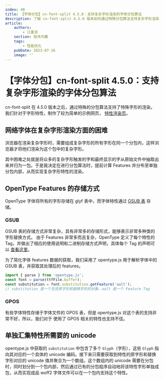 ```yaml
---
index: 40
title: 【字体分包】cn-font-split 4.5.0：支持复杂字形渲染的字体分包算法
description: 了解 cn-font-split 4.5.0 版本如何通过特殊分包算法支持复杂字形渲染。我们提供了简单的示例网页，详细介绍了网络字体在复杂字形渲染方面的困难、OpenType Features 的存储方式以及如何单独汇集特性所需的 Unicode。
article:
    authors:
        - 江夏尧
    section: 技术内幕
    tags:
        - 性能优化
    pubDate: 2023-07-16
    image: ''
---
```


# 【字体分包】cn-font-split 4.5.0：支持复杂字形渲染的字体分包算法

cn-font-split 在 4.5.0 版本之后，通过特殊的分包算法支持了特殊字形的渲染。我们针对于字形特性，制作了较为简单的示例网页，
[特性渲染页](/feature/test)。

## 网络字体在复杂字形渲染方面的困难

浏览器在渲染复杂字形时，需要组成复杂字形的所有字形在同一个分包内，这样浏览器才将他们渲染为这个包中的复杂字形。

其中困难之处就是将众多的复杂字形触发的字和最终显示的字从原始文件中抽取出来并归为一包。于是我决定在进行分包算法时，提前计算 Features 并分布至单独分包内部，从而实现复杂字形特性的渲染。

## OpenType Features 的存储方式

OpenType 字体将所有的字形存储在 glyf 表中，而字体特性通过 [GSUB 表](https://learn.microsoft.com/zh-cn/typography/opentype/spec/gsub) 存储。

### GSUB

GSUB 表的存储方式非常复杂，具有非常多的存储形式，能够表示非常多种类的字形替换方式。
由于 Features 非常多而且复杂，OpenType 定义了每个特性的 Tag，并做出了相应的使用说明和二进制存储方式声明，具体每个 Tag 的声明可以 [查看这里](https://learn.microsoft.com/zh-cn/typography/opentype/spec/featurelist)。

为了简化字体 features 数据的获取，我们采用了 opentype.js 用于解析字体中的 GSUB 表，并获取其处理后的 features。

```ts
import { parse } from 'opentype.js';
const font = parse(ttfFile.buffer);
const substitution = font.substitution.getFeature('aalt');
// substitution 是一个包含原字形和替换字形的对象，aalt 是一个 Feature Tag
```

### GPOS

有些字体特性存储于字体文件的 GPOS 表，但是 opentype.js 对这个表的支持非常不好，所以，我们对于 使用了 GPOS 相关的特性也支持不佳。

## 单独汇集特性所需要的 unicode

opentype.js 中获取的 `substitution` 中包含了多个 `Glyph`（字形），这些 `Glyph` 指向其对应的一个具体的 unicode 编码。接下来只需要获取到特性的原字形和替换字形对应的 unicode 值并聚合为一个数组。这个数组内的 unicode 需要在分包时，同时划分到一个包内部，然后通过已有的分包程序自动地将该特性字形单独成包，从而实现成品 woff2 字体文件可以在一个包内支持这个特性。

